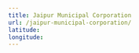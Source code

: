 ```yaml
---
title: Jaipur Municipal Corporation
url: /jaipur-municipal-corporation/
latitude: 
longitude: 
---
```

